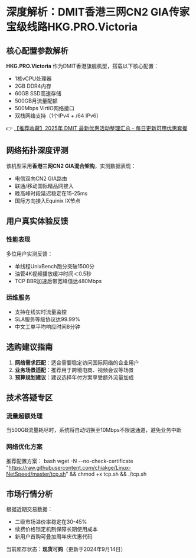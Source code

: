 # 深度解析：DMIT香港三网CN2 GIA传家宝级线路HKG.PRO.Victoria

## 核心配置参数解析
**HKG.PRO.Victoria** 作为DMIT香港旗舰机型，搭载以下核心配置：
- 1核vCPU处理器
- 2GB DDR4内存
- 60GB SSD高速存储
- 500GB月流量配额
- 500Mbps VirtIO网络接口
- 双栈网络支持（1个IPv4 + /64 IPv6）

👉 [【推荐收藏】2025年 DMIT 最新优惠活动整理汇总 - 每日更新可用优惠套餐](https://bit.ly/dmit_coupon)

## 网络拓扑深度评测
该机型采用**香港三网CN2 GIA混合架构**，实测数据表现：
- 电信双向CN2 GIA路由
- 联通/移动国际精品网接入
- 晚高峰时段延迟稳定在15-25ms
- 国际方向接入Equinix IX节点

## 用户真实体验反馈
### 性能表现
多位用户实测反馈：
- 单线程UnixBench跑分突破1500分
- 油管4K视频播放缓冲时间＜0.5秒
- TCP BBR加速后带宽峰值达480Mbps

### 运维服务
- 支持在线实时流量监控
- SLA服务等级协议达99.99%
- 中文工单平均响应时间8分钟

## 选购建议指南
1. **网络需求匹配**：适合需要稳定访问国际网络的企业用户
2. **业务场景适配**：推荐用于跨境电商、视频会议等场景
3. **预算规划建议**：建议选择年付方案享受额外流量加成

## 技术答疑专区
### 流量超额处理
当500GB流量耗尽时，系统将自动切换至10Mbps不限速通道，避免业务中断

### 网络优化方案
推荐配置方案：
bash
wget -N --no-check-certificate "https://raw.githubusercontent.com/chiakge/Linux-NetSpeed/master/tcp.sh" && chmod +x tcp.sh && ./tcp.sh

## 市场行情分析
根据近期交易数据：
- 二级市场溢价率稳定在30-45%
- 续费价格锁定机制保障长期使用成本
- 新用户首购可叠加周年庆优惠代码

当前库存状态：**现货可购**（更新于2024年9月14日）